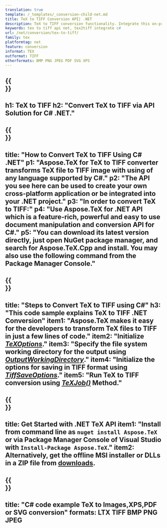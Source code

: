 ```yaml
---
translation: true
template: /_templates/_conversion-child-net.md
title: TeX to TIFF Conversion API| .NET
description: TeX to TIFF conversion functionality. Integrate this on-premise .NET library into your project or use cross-platform applications to convert TeX to TIFF.
keywords: tex to tiff api net, tex2tiff integrate c#
url: /net/conversion/tex-to-tiff/
family: tex
platformtag: net
feature: conversion
informat: TEX
outformat: TIFF
otherformats: BMP PNG JPEG PDF SVG XPS
---
```



{{<section banner>}}
---
h1: TeX to TIFF
h2: "Convert TeX to TIFF via API Solution for C# .NET."
---

{{<section overview>}}
---
title: "How to Convert TeX to TIFF Using C# .NET"
p1: "Aspose.TeX for TeX to TIFF converter transforms TeX file to TIFF image with using of any language supported by C#."
p2: "The API you see here can be used to create your own cross-platform application or be integrated into your .NET project."
p3: "In order to convert TeX to TIFF:"
p4: "Use Aspose.TeX for .NET API which is a feature-rich, powerful and easy to use document manipulation and conversion API for C#."
p5: "You can download its latest version directly, just open NuGet package manager, and search for Aspose.TeX.Cpp and install. You may also use the following command from the Package Manager Console."
---

{{<section feature1>}}
---
title: "Steps to Convert TeX to TIFF using C#"
h3: "This code sample explains TeX to TIFF .NET Conversion"
item1: "Aspose.TeX makes it easy for the developers to transform TeX files to TIFF in just a few lines of code."
item2: "Initialize [*TeXOptions*](https://reference.aspose.com/tex/net/aspose.tex/texoptions/)."
item3: "Specify the file system working directory for the output using [*OutputWorkingDirectory*](https://reference.aspose.com/tex/net/aspose.tex/texoptions/outputworkingdirectory/)."
item4: "Initialize the options for saving in TIFF format using [*TiffSaveOptions*](https://reference.aspose.com/tex/net/aspose.tex.presentation.image/tiffsaveoptions/)."
item5: "Run TeX to TIFF conversion using [*TeXJob()*](https://reference.aspose.com/tex/net/aspose.tex/texjob/) Method."
---

{{<section feature2>}}
---
title: Get Started with .NET TeX API
item1: "Install from command line as ```nuget install Aspose.TeX``` or via Package Manager Console of Visual Studio with ```Install-Package Aspose.TeX```."
item2: Alternatively, get the offline MSI installer or DLLs in a ZIP file from [downloads](https://releases.aspose.com/tex/net).
---

{{<section widget>}}
---
title: "C# code example TeX to Images,XPS,PDF or SVG conversion"
formats: LTX TIFF BMP PNG JPEG
---